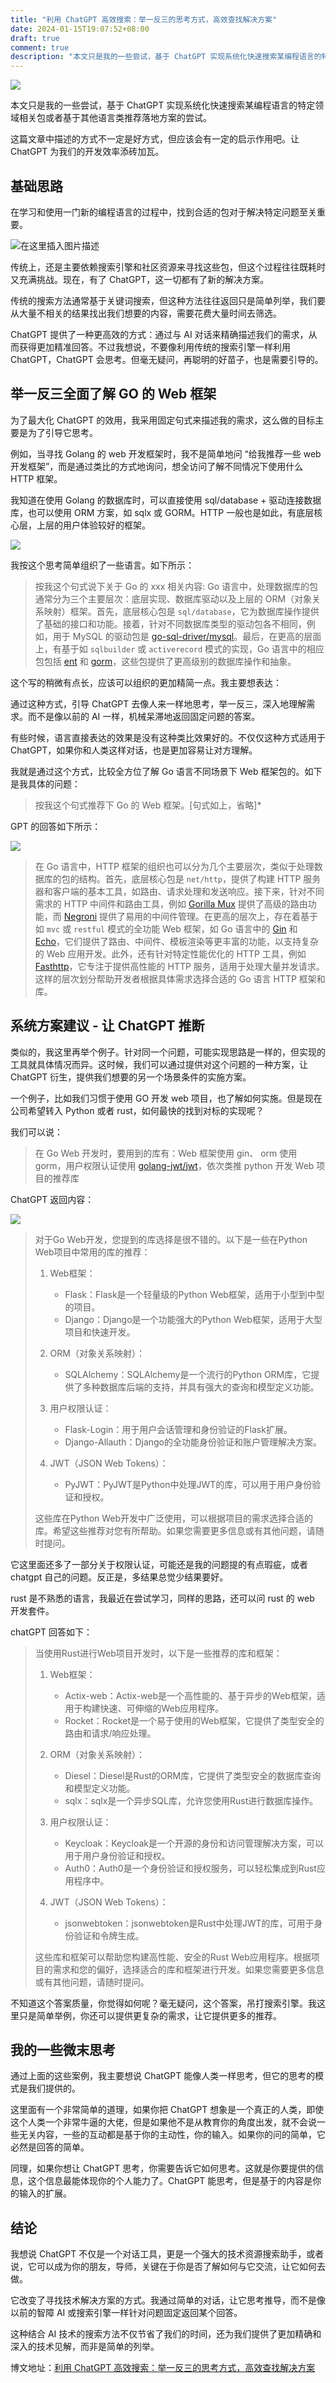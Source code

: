 ```yaml
---
title: "利用 ChatGPT 高效搜索：举一反三的思考方式，高效查找解决方案"
date: 2024-01-15T19:07:52+08:00
draft: true
comment: true
description: "本文只是我的一些尝试，基于 ChatGPT 实现系统化快速搜索某编程语言的特定领域相关包或者基于其他语言类推荐落地方案的尝试。"
---
```


![](https://cdn.jsdelivr.net/gh/poloxue/images@2024-01/2024-01-15-search-using-chatgpt-01.png)


本文只是我的一些尝试，基于 ChatGPT 实现系统化快速搜索某编程语言的特定领域相关包或者基于其他语言类推荐落地方案的尝试。

这篇文章中描述的方式不一定是好方式，但应该会有一定的启示作用吧。让 ChatGPT 为我们的开发效率添砖加瓦。

## 基础思路

在学习和使用一门新的编程语言的过程中，找到合适的包对于解决特定问题至关重要。

![在这里插入图片描述](https://cdn.jsdelivr.net/gh/poloxue/images@2024-01/2024-01-15-search-using-chatgpt-02.png)

传统上，还是主要依赖搜索引擎和社区资源来寻找这些包，但这个过程往往既耗时又充满挑战。现在，有了 ChatGPT，这一切都有了新的解决方案。

传统的搜索方法通常基于关键词搜索，但这种方法往往返回只是简单列举，我们要从大量不相关的结果找出我们想要的内容，需要花费大量时间去筛选。

ChatGPT 提供了一种更高效的方式：通过与 AI 对话来精确描述我们的需求，从而获得更加精准回答。不过我想说，不要像利用传统的搜索引擎一样利用 ChatGPT，ChatGPT 会思考。但毫无疑问，再聪明的好苗子，也是需要引导的。

## 举一反三全面了解 GO 的 Web 框架

为了最大化 ChatGPT 的效用，我采用固定句式来描述我的需求，这么做的目标主要是为了引导它思考。

例如，当寻找 Golang 的 web 开发框架时，我不是简单地问 “给我推荐一些 web 开发框架”，而是通过类比的方式地询问，想全访问了解不同情况下使用什么 HTTP 框架。



我知道在使用 Golang 的数据库时，可以直接使用 sql/database + 驱动连接数据库，也可以使用 ORM 方案，如 sqlx 或 GORM。HTTP 一般也是如此，有底层核心层，上层的用户体验较好的框架。

![](https://cdn.jsdelivr.net/gh/poloxue/images@2024-01/2024-01-15-search-using-chatgpt-03.png)

我按这个思考简单组织了一些语言。如下所示：

> 按我这个句式说下关于 Go 的 xxx 相关内容:
> Go 语言中，处理数据库的包通常分为三个主要层次：底层实现、数据库驱动以及上层的 ORM（对象关系映射）框架。首先，底层核心包是 `sql/database`，它为数据库操作提供了基础的接口和功能。接着，针对不同数据库类型的驱动包各不相同，例如，用于 MySQL 的驱动包是 [go-sql-driver/mysql](https://github.com/go-sql-driver/mysql)。最后，在更高的层面上，有基于如 `sqlbuilder` 或 `activerecord` 模式的实现，Go 语言中的相应包包括 [ent](https://github.com/ent/ent) 和 [gorm](https://github.com/go-gorm/gorm)，这些包提供了更高级别的数据库操作和抽象。

这个写的稍微有点长，应该可以组织的更加精简一点。我主要想表达：

通过这种方式，引导 ChatGPT 去像人来一样地思考，举一反三，深入地理解需求。而不是像以前的 AI 一样，机械呆滞地返回固定问题的答案。

有些时候，语言直接表达的效果是没有这种类比效果好的。不仅仅这种方式适用于 ChatGPT，如果你和人类这样对话，也是更加容易让对方理解。

我就是通过这个方式，比较全方位了解 Go 语言不同场景下 Web 框架包的。如下是我具体的问题：

> 按我这个句式推荐下 Go 的 Web 框架。[句式如上，省略]*

GPT 的回答如下所示：

![](https://cdn.jsdelivr.net/gh/poloxue/images@2024-01/2024-01-15-search-using-chatgpt-04.png)

> 在 Go 语言中，HTTP 框架的组织也可以分为几个主要层次，类似于处理数据库的包的结构。首先，底层核心包是 `net/http`，提供了构建 HTTP 服务器和客户端的基本工具，如路由、请求处理和发送响应。接下来，针对不同需求的 HTTP 中间件和路由工具，例如 [Gorilla Mux](https://github.com/gorilla/mux) 提供了高级的路由功能，而 [Negroni](https://github.com/urfave/negroni) 提供了易用的中间件管理。在更高的层次上，存在着基于如 `mvc` 或 `restful` 模式的全功能 Web 框架，如 Go 语言中的 [Gin](https://github.com/gin-gonic/gin) 和 [Echo](https://github.com/labstack/echo)，它们提供了路由、中间件、模板渲染等更丰富的功能，以支持复杂的 Web 应用开发。此外，还有针对特定性能优化的 HTTP 工具，例如 [Fasthttp](https://github.com/valyala/fasthttp)，它专注于提供高性能的 HTTP 服务，适用于处理大量并发请求。这样的层次划分帮助开发者根据具体需求选择合适的 Go 语言 HTTP 框架和库。


## 系统方案建议 - 让 ChatGPT 推断

类似的，我这里再举个例子。针对同一个问题，可能实现思路是一样的，但实现的工具就具体情况而异。这时候，我们可以通过提供对这个问题的一种方案，让 ChatGPT 衍生，提供我们想要的另一个场景条件的实施方案。

一个例子，比如我们习惯于使用 GO 开发 web 项目，也了解如何实施。但是现在公司希望转入 Python 或者 rust，如何最快的找到对标的实现呢？

我们可以说：

> 在 Go Web 开发时，要用到的库有：Web 框架使用 gin、 orm 使用 gorm，用户权限认证使用 [golang-jwt/jwt](https://github.com/golang-jwt/jwt)，依次类推 python 开发 Web 项目的推荐库

ChatGPT 返回内容：

![](https://cdn.jsdelivr.net/gh/poloxue/images@2024-01/2024-01-15-search-using-chatgpt-05.png)


> 对于Go Web开发，您提到的库选择是很不错的。以下是一些在Python Web项目中常用的库的推荐：
> 
> 1. Web框架：
>    - Flask：Flask是一个轻量级的Python Web框架，适用于小型到中型的项目。
>    - Django：Django是一个功能强大的Python Web框架，适用于大型项目和快速开发。
> 
> 2. ORM（对象关系映射）：
>    - SQLAlchemy：SQLAlchemy是一个流行的Python ORM库，它提供了多种数据库后端的支持，并具有强大的查询和模型定义功能。
> 
> 3. 用户权限认证：
>    - Flask-Login：用于用户会话管理和身份验证的Flask扩展。
>    - Django-Allauth：Django的全功能身份验证和账户管理解决方案。
> 
> 4. JWT（JSON Web Tokens）：
>    - PyJWT：PyJWT是Python中处理JWT的库，可以用于用户身份验证和授权。
> 
> 这些库在Python Web开发中广泛使用，可以根据项目的需求选择合适的库。希望这些推荐对您有所帮助。如果您需要更多信息或有其他问题，请随时提问。

它这里面还多了一部分关于权限认证，可能还是我的问题提的有点瑕疵，或者 chatgpt 自己的问题。反正是，多结果总觉少结果要好。

rust 是不熟悉的语言，我最近在尝试学习，同样的思路，还可以问 rust 的 web 开发套件。

chatGPT 回答如下：

> 当使用Rust进行Web项目开发时，以下是一些推荐的库和框架：
> 
> 1. Web框架：
>    - Actix-web：Actix-web是一个高性能的、基于异步的Web框架，适用于构建快速、可伸缩的Web应用程序。
>    - Rocket：Rocket是一个易于使用的Web框架，它提供了类型安全的路由和请求/响应处理。
> 
> 2. ORM（对象关系映射）：
>    - Diesel：Diesel是Rust的ORM库，它提供了类型安全的数据库查询和模型定义功能。
>    - sqlx：sqlx是一个异步SQL库，允许您使用Rust进行数据库操作。
> 
> 3. 用户权限认证：
>    - Keycloak：Keycloak是一个开源的身份和访问管理解决方案，可以用于用户身份验证和授权。
>    - Auth0：Auth0是一个身份验证和授权服务，可以轻松集成到Rust应用程序中。
> 
> 4. JWT（JSON Web Tokens）：
>    - jsonwebtoken：jsonwebtoken是Rust中处理JWT的库，可用于身份验证和令牌生成。
> 
> 这些库和框架可以帮助您构建高性能、安全的Rust Web应用程序。根据项目的需求和您的偏好，选择适合的库和框架进行开发。如果您需要更多信息或有其他问题，请随时提问。

不知道这个答案质量，你觉得如何呢？毫无疑问，这个答案，吊打搜索引擎。我这里只是简单举例，你还可以提供更复杂的需求，让它提供更多的推荐。

## 我的一些微末思考

通过上面的这些案例，我主要想说  ChatGPT 能像人类一样思考，但它的思考的模式是我们提供的。

这里面有一个非常简单的道理，如果你把 ChatGPT 想象是一个真正的人类，即使这个人类一个非常牛逼的大佬，但是如果他不是从教育你的角度出发，就不会说一些无关内容，一些的互动都是基于你的主动性，你的输入。如果你的问的简单，它必然是回答的简单。

同理，如果你想让 ChatGPT 思考，你需要告诉它如何思考。这就是你要提供的信息，这个信息最能体现你的个人能力了。ChatGPT 能思考，但是基于的内容是你的输入的扩展。
## 结论

我想说 ChatGPT 不仅是一个对话工具，更是一个强大的技术资源搜索助手，或者说，它可以成为你的朋友，导师，关键在于你是否了解如何与它交流，让它如何去做。

它改变了寻找技术解决方案的方式。我通过简单的对话，让它思考推导，而不是像以前的智障 AI 或搜索引擎一样针对问题固定返回某个回答。

这种结合 AI 技术的搜索方法不仅节省了我们的时间，还为我们提供了更加精确和深入的技术见解，而非是简单的列举。

博文地址：[利用 ChatGPT 高效搜索：举一反三的思考方式，高效查找解决方案](https://www.poloxue.com/posts/2024-01-15-search-using-chatgpt)
